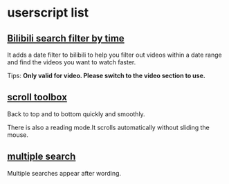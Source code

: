 # userscript list

## [Bilibili search filter by time](https://greasyfork.org/en/scripts/448716-bilibili-search-filter-by-time)

It adds a date filter to bilibili to help you filter out videos within a date range and find the videos you want to watch faster.

Tips: **Only valid for video. Please switch to the video section to use.**

## [scroll toolbox](https://greasyfork.org/en/scripts/451817-scroll-toolbox)

Back to top and to bottom quickly and smoothly.

There is also a reading mode.It scrolls automatically without sliding the mouse.

## [multiple search](https://greasyfork.org/en/scripts/452101-multiple-search)

Multiple searches appear after wording.
